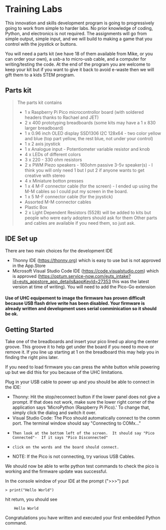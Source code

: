 # Training Labs
This innovation and skills development program is going to progressively going to work from simple to harder labs. No prior knowledge of coding, Python, and electronics is not required.  The assignments will go from simple output, simple input, and we will build to making a game that you control with the joystick or buttons. 

You will need a parts kit (we have 18 of them available from Mike, or you can order your own), a usb-a to micro-usb cable, and a computer for writing/testing the code.  At the end of the program you are welcome to keep your kit but if you want to give it back to avoid e-waste then we will gift them to a kids STEM program.

## Parts kit

> The parts kit contains
> - 1 x Raspberry Pi Pico microcontrollor board (with soldered headers thanks to Rachael and JET)
> - 2 x 400 prototyping breadboards (some kits may have a 1 x 830 larger breadboard)
> - 1 x 0.96 inch OLED display SSD1306 I2C 128x64 - two color yellow and blue (top part yellow, the rest blue, not under your control) 
> - 1 x 2 axis joystick 
> - 1 x Analogue input - Potentiometer variable resistor and knob
> - 4 x LEDs of different colors
> - 3 x 220 - 330 ohm resistors 
> - 2 x PWM Piezo speakers - 160ohm passive 3-5v speaker(s) - I think you will only need 1 but I put 2 if anyone wants to get creative with stereo
> - 4 x Miniature botton presses
> - 1 x 4 M-F connector cable (for the screen) - I ended up using the M-M cables so I could put my screen in the board.
> - 1 x 5 M-F connector cable (for the joystick)
> - Assorted M-M connector cables
> - Plastic Box
> - 2 x Light Dependent Resistors (5528) will be added to kits but people who were early adopters should ask for them
Other parts and cables are available if you need them, so just ask. 

## IDE Set up

There are two main choices for the development IDE
* Thonny IDE (https://thonny.org) which is easy to use but is not approved in the App.Store
* Microsoft Visual Studio Code IDE (https://code.visualstudio.com) which is approved (https://optum.service-now.com/euts_intake?id=euts_appstore_app_details&appKeyId=27353 this was the latest version at time of writing). You will need to add the Pico-Go extension

#### Use of UHC equipement to image the firmware has proven difficult because USB flash drive write has been disabled. Your firmware is already written and development uses serial comminication so it should be ok.   

## Getting Started

Take one of the breadboards and insert your pico lined up along the center groove. This groove it to help get under the board if you need to move or remove it.  If you line up starting at 1 on the breadboard this may help you in finding the right pins later. 

If you need to load firmware you can press the white button while powering up but we did this for you because of the UHC limitations. 

Plug in your USB cable to power up and you should be able to connect in the IDE: 
* Thonny: Hit the stop/reconnect button if the lower panel does not give a prompt. If that does not work, make sure the lower right corner of the application says 'MicroPython (Raspberry Pi Pico).' To change that, simply click the dialog and switch it over. 
* Visual Studio Code: The Pico should automatically connect to the comm port.  The terminal window should say "Connecting to COMx..." 
*     Then look at the bottom left of the screen.  It should say "Pico Connected"-  If it says "Pico Disconnected" 
*     click on the words and the board should connect.
* NOTE: If the Pico is not connecting, try various USB Cables. 

<Add Screen Shot>
  
We should now be able to write python test commands to check the pico is working and the firmware update was successful. 

In the console window of your IDE at the prompt (">>>") put 
```
> print("Hello World")
```

hit return, you should see 
```
    Hello World
```
Congratulations you have written and executed your first embedded Python command.



